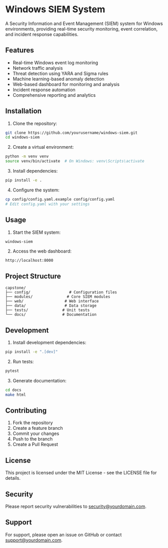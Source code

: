# Windows SIEM System

A Security Information and Event Management (SIEM) system for Windows environments, providing real-time security monitoring, event correlation, and incident response capabilities.

## Features

- Real-time Windows event log monitoring
- Network traffic analysis
- Threat detection using YARA and Sigma rules
- Machine learning-based anomaly detection
- Web-based dashboard for monitoring and analysis
- Incident response automation
- Comprehensive reporting and analytics

## Installation

1. Clone the repository:
```bash
git clone https://github.com/yourusername/windows-siem.git
cd windows-siem
```

2. Create a virtual environment:
```bash
python -m venv venv
source venv/bin/activate  # On Windows: venv\Scripts\activate
```

3. Install dependencies:
```bash
pip install -e .
```

4. Configure the system:
```bash
cp config/config.yaml.example config/config.yaml
# Edit config.yaml with your settings
```

## Usage

1. Start the SIEM system:
```bash
windows-siem
```

2. Access the web dashboard:
```
http://localhost:8000
```

## Project Structure

```
capstone/
├── config/                 # Configuration files
├── modules/               # Core SIEM modules
├── web/                  # Web interface
├── data/                 # Data storage
├── tests/               # Unit tests
└── docs/                # Documentation
```

## Development

1. Install development dependencies:
```bash
pip install -e ".[dev]"
```

2. Run tests:
```bash
pytest
```

3. Generate documentation:
```bash
cd docs
make html
```

## Contributing

1. Fork the repository
2. Create a feature branch
3. Commit your changes
4. Push to the branch
5. Create a Pull Request

## License

This project is licensed under the MIT License - see the LICENSE file for details.

## Security

Please report security vulnerabilities to security@yourdomain.com.

## Support

For support, please open an issue on GitHub or contact support@yourdomain.com.
